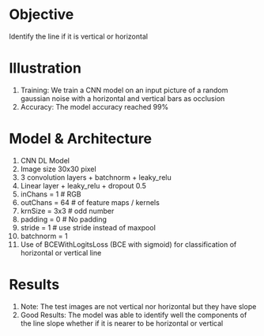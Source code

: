 # Objective
Identify the line if it is vertical or horizontal

# Illustration
1) Training: We train a CNN model on an input picture of a random gaussian noise with a horizontal and vertical bars as occlusion 
2) Accuracy: The model accuracy reached 99% 

# Model & Architecture
1) CNN DL Model
2) Image size 30x30 pixel
3) 3 convolution layers + batchnorm + leaky_relu
4) Linear layer + leaky_relu + dropout 0.5
5) inChans  = 1 # RGB
6) outChans = 64 # of feature maps / kernels
7) krnSize  = 3x3 # odd number
8) padding  = 0 # No padding
9) stride   = 1 # use stride instead of maxpool
10) batchnorm = 1
11) Use of BCEWithLogitsLoss (BCE with sigmoid) for classification of horizontal or vertical line

# Results
1) Note: The test images are not vertical nor horizontal but they have slope
2) Good Results: The model was able to identify well the components of the line slope whether if it is nearer to be horizontal or vertical

